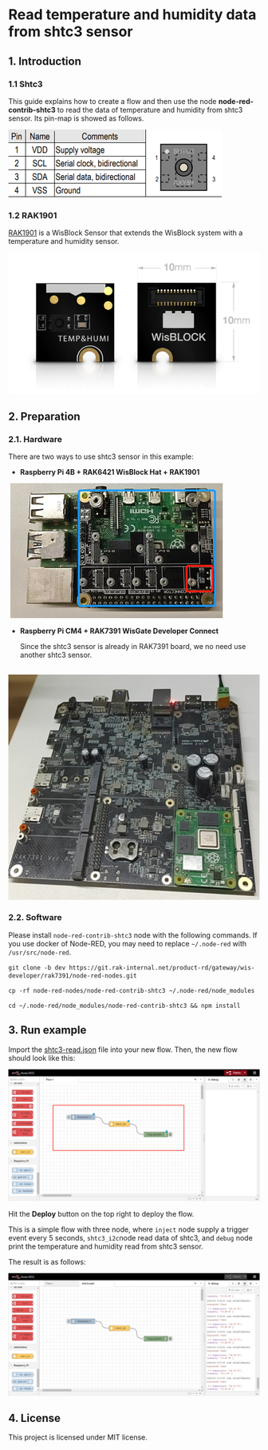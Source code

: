 # Read temperature and humidity data from shtc3 sensor

## 1. Introduction

### 1.1 Shtc3

This guide explains how to create a flow and then use the node **node-red-contrib-shtc3** to read the data of temperature and humidity  from shtc3 sensor.  Its pin-map is showed as follows.

![image-20220321100549330](assets/image-shtc3.png)

### 1.2 RAK1901

[RAK1901](https://store.rakwireless.com/products/rak1901-shtc3-temperature-humidity-sensor) is a WisBlock Sensor that extends the WisBlock system with a temperature and humidity sensor. 

![image-20220511163827917](assets/image-rak1901.png)

## 2. Preparation

### 2.1. Hardware

There are two ways to use shtc3  sensor in this example:

- **Raspberry Pi 4B  + RAK6421 WisBlock Hat +  RAK1901**

​				![image-20220511164853835](assets/image-rak6421-rak1901.png)				

- **Raspberry Pi CM4  + RAK7391 WisGate Developer Connect**

  Since the shtc3 sensor is already in RAK7391 board, we no need use another shtc3 sensor.

​					![image-20220511164240817](assets/image-rak7391.png)	

### 2.2. Software

Please install `node-red-contrib-shtc3` node with the following commands. If you use docker of Node-RED, you may need to replace `~/.node-red` with `/usr/src/node-red`.

```
git clone -b dev https://git.rak-internal.net/product-rd/gateway/wis-developer/rak7391/node-red-nodes.git
```

```
cp -rf node-red-nodes/node-red-contrib-shtc3 ~/.node-red/node_modules
```

```
cd ~/.node-red/node_modules/node-red-contrib-shtc3 && npm install
```



## 3. Run example

Import the  [shtc3-read.json](shtc3-read.json)  file into your new flow. Then, the new flow should look like this:

![image-20220321102231319](assets/image-import-flow.png)

Hit the **Deploy** button on the top right to deploy the flow.

This is a simple flow with three node, where `inject` node supply a trigger event every 5 seconds, `shtc3_i2c`node read data of shtc3, and `debug` node print the temperature and humidity read from shtc3 sensor.

The result is as follows:

![image-20220321103758128](assets/image-flow-output.png)



## 4. License

This project is licensed under MIT license.

